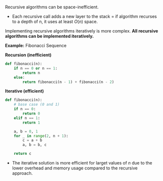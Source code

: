 Recursive algorithms can be space-inefficient.
- Each recursive call adds a new layer to the stack = if algorithm recurses to a depth of n, it uses at least $O(n)$ space.

Implementing recursive algorithms iteratively is more complex.
**All recursive algorithms can be implemented iteratively.**

**Example:** Fibonacci Sequence

**Recursion (inefficient)**
```python
def fibonacci(n):
	if n == 0 or n == 1:
		return n
	else:
		return fibonacci(n - 1) + fibonacci(n - 2)
```

**Iterative (efficient)**
```python
def fibonacci(n):
	# base case (0 and 1)
	if n == 0:
		return 0
	elif n == 1:
		return 1

	a, b = 0, 1
	for _ in range(2, n + 1):
		c = a + b
		a, b = b, c

	return c
```

- The iterative solution is more efficient for larget values of $n$ due to the lower overhead and memory usage compared to the recursive approach.